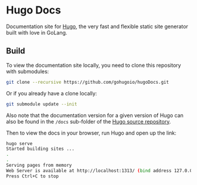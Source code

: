 # Hugo Docs

Documentation site for [Hugo](https://github.com/gohugoio/hugo), the very fast and flexible static site generator built with love in GoLang.

## Build

To view the documentation site locally, you need to clone this repository with submodules:

```bash
git clone --recursive https://github.com/gohugoio/hugoDocs.git
```

Or if you already have a clone locally:

```bash
git submodule update --init
```
Also note that the documentation version for a given version of Hugo can also be found in the `/docs` sub-folder of the [Hugo source repository](https://github.com/gohugoio/hugo).

Then to view the docs in your browser, run Hugo and open up the link:
```bash
hugo serve
Started building sites ...
.
.
Serving pages from memory
Web Server is available at http://localhost:1313/ (bind address 127.0.0.1)
Press Ctrl+C to stop
```
